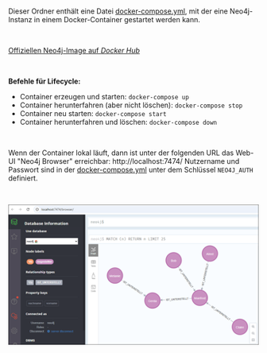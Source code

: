 
<br>

Dieser Ordner enthält eine Datei [docker-compose.yml](docker-compose.yml),
mit der eine Neo4j-Instanz in einem Docker-Container gestartet werden kann.

<br>

[Offiziellen Neo4j-Image auf *Docker Hub*](https://hub.docker.com/_/neo4j/)

<br>

**Befehle für Lifecycle:**

* Container erzeugen und starten: `docker-compose up`
* Container herunterfahren (aber nicht löschen): `docker-compose stop`
* Container neu starten: `docker-compose start`
* Container herunterfahren und löschen: `docker-compose down`

<br>

Wenn der Container lokal läuft, dann ist unter der folgenden URL das Web-UI "Neo4j Browser"
erreichbar: http://localhost:7474/
Nutzername und Passwort sind in der [docker-compose.yml](docker-compose.yml) unter
dem Schlüssel `NEO4J_AUTH` definiert.

<br>

![Screenshot von Neo4j Browser](screenshot_1.png)

<br>